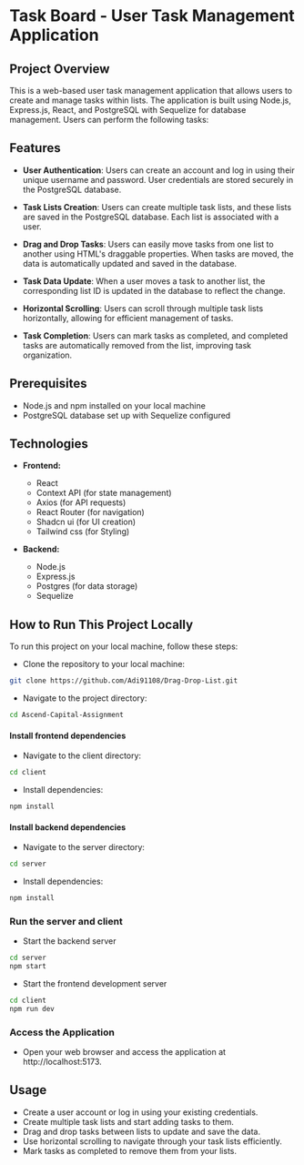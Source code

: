 # Task Board - User Task Management Application
## Project Overview

This is a web-based user task management application that allows users to create and manage tasks within lists. The application is built using Node.js, Express.js, React, and PostgreSQL with Sequelize for database management. Users can perform the following tasks:

## Features

- **User Authentication**: Users can create an account and log in using their unique username and password. User credentials are stored securely in the PostgreSQL database.

- **Task Lists Creation**: Users can create multiple task lists, and these lists are saved in the PostgreSQL database. Each list is associated with a user.

- **Drag and Drop Tasks**: Users can easily move tasks from one list to another using HTML's draggable properties. When tasks are moved, the data is automatically updated and saved in the database.

- **Task Data Update**: When a user moves a task to another list, the corresponding list ID is updated in the database to reflect the change.

- **Horizontal Scrolling**: Users can scroll through multiple task lists horizontally, allowing for efficient management of tasks.

- **Task Completion**: Users can mark tasks as completed, and completed tasks are automatically removed from the list, improving task organization.

## Prerequisites

- Node.js and npm installed on your local machine
- PostgreSQL database set up with Sequelize configured


## Technologies

- **Frontend:**
  - React
  - Context API (for state management)
  - Axios (for API requests)
  - React Router (for navigation)
  - Shadcn ui (for UI creation)
  - Tailwind css (for Styling)

- **Backend:**
  - Node.js
  - Express.js
  - Postgres (for data storage)
  - Sequelize

## How to Run This Project Locally
To run this project on your local machine, follow these steps:

- Clone the repository to your local machine:
```bash
git clone https://github.com/Adi91108/Drag-Drop-List.git

```
- Navigate to the project directory:
```bash
cd Ascend-Capital-Assignment

```
#### Install frontend dependencies
- Navigate to the client directory:
```bash
cd client
```

- Install dependencies:
```bash
npm install

```

#### Install backend dependencies
- Navigate to the server directory:
```bash
cd server

```

- Install dependencies:
```bash
npm install

```

### Run the server and client
- Start the backend server
```bash
cd server
npm start 

```


- Start the frontend development server
```bash
cd client
npm run dev

```

### Access the Application
- Open your web browser and access the application at http://localhost:5173.

## Usage

- Create a user account or log in using your existing credentials.
- Create multiple task lists and start adding tasks to them.
- Drag and drop tasks between lists to update and save the data.
- Use horizontal scrolling to navigate through your task lists efficiently.
- Mark tasks as completed to remove them from your lists.

